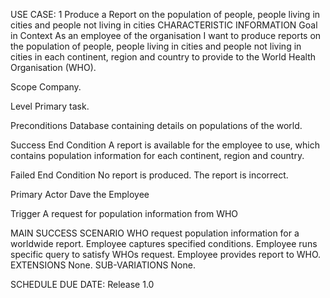 USE CASE: 1 Produce a Report on the population of people, people living in cities and people not living in cities
CHARACTERISTIC INFORMATION
Goal in Context
As an employee of the organisation I want to produce reports on the population of people, people living in cities and people not living in cities in each continent, region and country to provide to the World Health Organisation (WHO).

Scope
Company.

Level
Primary task.

Preconditions
Database containing details on populations of the world.

Success End Condition
A report is available for the employee to use, which contains population information for each continent, region and country.

Failed End Condition
No report is produced. The report is incorrect.

Primary Actor
Dave the Employee

Trigger
A request for population information from WHO

MAIN SUCCESS SCENARIO
WHO request population information for a worldwide report.
Employee captures specified conditions.
Employee runs specific query to satisfy WHOs request.
Employee provides report to WHO.
EXTENSIONS
None.
SUB-VARIATIONS
None.

SCHEDULE
DUE DATE: Release 1.0
